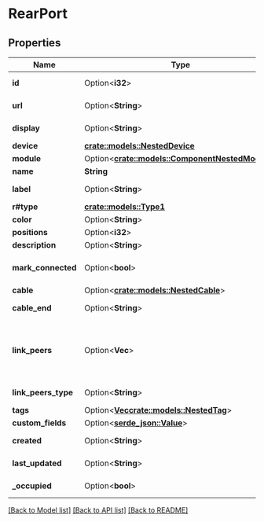 # RearPort

## Properties

Name | Type | Description | Notes
------------ | ------------- | ------------- | -------------
**id** | Option<**i32**> |  | [optional][readonly]
**url** | Option<**String**> |  | [optional][readonly]
**display** | Option<**String**> |  | [optional][readonly]
**device** | [**crate::models::NestedDevice**](NestedDevice.md) |  | 
**module** | Option<[**crate::models::ComponentNestedModule**](ComponentNestedModule.md)> |  | [optional]
**name** | **String** |  | 
**label** | Option<**String**> | Physical label | [optional]
**r#type** | [**crate::models::Type1**](Type_1.md) |  | 
**color** | Option<**String**> |  | [optional]
**positions** | Option<**i32**> |  | [optional]
**description** | Option<**String**> |  | [optional]
**mark_connected** | Option<**bool**> | Treat as if a cable is connected | [optional]
**cable** | Option<[**crate::models::NestedCable**](NestedCable.md)> |  | [optional]
**cable_end** | Option<**String**> |  | [optional][readonly]
**link_peers** | Option<**Vec<String>**> |  Return the appropriate serializer for the link termination model.  | [optional][readonly]
**link_peers_type** | Option<**String**> |  | [optional][readonly]
**tags** | Option<[**Vec<crate::models::NestedTag>**](NestedTag.md)> |  | [optional]
**custom_fields** | Option<[**serde_json::Value**](.md)> |  | [optional]
**created** | Option<**String**> |  | [optional][readonly]
**last_updated** | Option<**String**> |  | [optional][readonly]
**_occupied** | Option<**bool**> |  | [optional][readonly]

[[Back to Model list]](../README.md#documentation-for-models) [[Back to API list]](../README.md#documentation-for-api-endpoints) [[Back to README]](../README.md)


